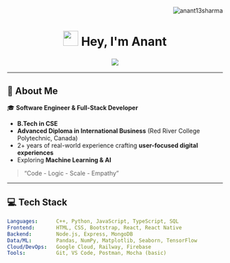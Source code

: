 <p align="right">
  <img src="https://komarev.com/ghpvc/?username=anant13sharma&label=Profile%20views&color=blue&style=flat" alt="anant13sharma" />
</p>

<h1 align="center">
  <img src="https://media.giphy.com/media/hvRJCLFzcasrR4ia7z/giphy.gif" width="35px"> Hey, I'm Anant
</h1>

<h3 align="center">
  <img src="https://readme-typing-svg.demolab.com?font=Fira+Code&weight=500&size=20&duration=4000&pause=2000&color=00F7FF&center=true&vCenter=true&multiline=true&width=700&height=60&lines=Coding+what+matters.;Full-stack+dev+who+loves+solving+problems.;Always+curious,+always+learning." />
</h3>




---

## 🧠 About Me

🎓 **Software Engineer & Full-Stack Developer**  

- **B.Tech in CSE**
- **Advanced Diploma in International Business** (Red River College Polytechnic, Canada)
- 2+ years of real-world experience crafting **user-focused digital experiences**
- Exploring **Machine Learning & AI**

> “Code - Logic - Scale - Empathy”

---

## 💻 Tech Stack

```yaml
Languages:      C++, Python, JavaScript, TypeScript, SQL
Frontend:       HTML, CSS, Bootstrap, React, React Native
Backend:        Node.js, Express, MongoDB
Data/ML:        Pandas, NumPy, Matplotlib, Seaborn, TensorFlow
Cloud/DevOps:   Google Cloud, Railway, Firebase
Tools:          Git, VS Code, Postman, Mocha (basic)
